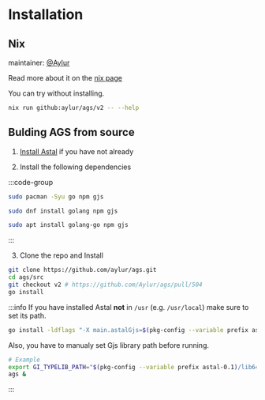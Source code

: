 # Installation

## Nix

maintainer: [@Aylur](https://github.com/Aylur)

Read more about it on the [nix page](../getting-started/nix#ags)

You can try without installing.

<!--TODO: remove v2 after merge-->
```sh
nix run github:aylur/ags/v2 -- --help
```

## Bulding AGS from source

1. [Install Astal](../getting-started/installation.md) if you have not already

2. Install the following dependencies

:::code-group

```sh [<i class="devicon-archlinux-plain"></i> Arch]
sudo pacman -Syu go npm gjs
```

```sh [<i class="devicon-fedora-plain"></i> Fedora]
sudo dnf install golang npm gjs
```

```sh [<i class="devicon-ubuntu-plain"></i> Ubuntu]
sudo apt install golang-go npm gjs
```

:::

3. Clone the repo and Install

<!--TODO: remove v2 after merge-->
```sh
git clone https://github.com/aylur/ags.git
cd ags/src
git checkout v2 # https://github.com/Aylur/ags/pull/504
go install
```

:::info
If you have installed Astal **not** in `/usr` (e.g. `/usr/local`) make sure to set its path.

```sh
go install -ldflags "-X main.astalGjs=$(pkg-config --variable prefix astal-0.1)/share/astal/gjs"
```

Also, you have to manualy set Gjs library path before running.

```sh
# Example
export GI_TYPELIB_PATH="$(pkg-config --variable prefix astal-0.1)/lib64/girepository-1.0"
ags &
```

:::
